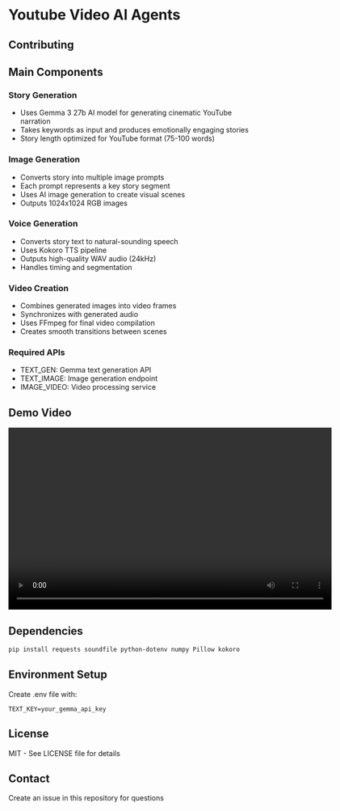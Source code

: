# Youtube Video AI Agents


## Contributing
## Main Components

### Story Generation
- Uses Gemma 3 27b AI model for generating cinematic YouTube narration
- Takes keywords as input and produces emotionally engaging stories
- Story length optimized for YouTube format (75-100 words)

### Image Generation
- Converts story into multiple image prompts
- Each prompt represents a key story segment
- Uses AI image generation to create visual scenes
- Outputs 1024x1024 RGB images

### Voice Generation 
- Converts story text to natural-sounding speech
- Uses Kokoro TTS pipeline
- Outputs high-quality WAV audio (24kHz)
- Handles timing and segmentation

### Video Creation
- Combines generated images into video frames
- Synchronizes with generated audio
- Uses FFmpeg for final video compilation
- Creates smooth transitions between scenes

### Required APIs
- TEXT_GEN: Gemma text generation API
- TEXT_IMAGE: Image generation endpoint 
- IMAGE_VIDEO: Video processing service

## Demo Video
<p align="center">
  <video src="final_output.mp4" width="640" height="360" controls></video>
</p>

## Dependencies
```bash
pip install requests soundfile python-dotenv numpy Pillow kokoro
```

## Environment Setup
Create .env file with:
```
TEXT_KEY=your_gemma_api_key
```

## License
MIT - See LICENSE file for details

## Contact
Create an issue in this repository for questions